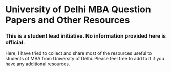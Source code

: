 # University of Delhi MBA Question Papers and Other Resources
### This is a student lead initiative. No information provided here is official.
Here, I have tried to collect and share most of the resources useful to students of MBA from University of Delhi. Please feel free to add to it if you have any additional resources.
